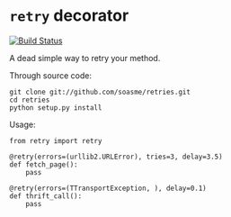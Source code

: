 # `retry` decorator

[![Build Status](https://travis-ci.org/soasme/retries.png?branch=master)](https://travis-ci.org/soasme/retries)

A dead simple way to retry your method.

Through source code:

    git clone git://github.com/soasme/retries.git
    cd retries
    python setup.py install

Usage:

    from retry import retry

    @retry(errors=(urllib2.URLError), tries=3, delay=3.5)
    def fetch_page():
        pass

    @retry(errors=(TTransportException, ), delay=0.1)
    def thrift_call():
        pass
